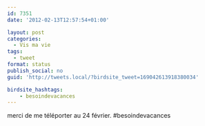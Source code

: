```yaml
---
id: 7351
date: '2012-02-13T12:57:54+01:00'

layout: post
categories:
  - Vis ma vie
tags:
  - tweet
format: status
publish_social: no
guid: 'http://tweets.local/?birdsite_tweet=169042613918380034'

birdsite_hashtags:
    - besoindevacances
---
```


merci de me téléporter au 24 février. #besoindevacances